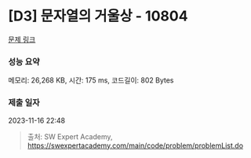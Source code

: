# [D3] 문자열의 거울상 - 10804 

[문제 링크](https://swexpertacademy.com/main/code/problem/problemDetail.do?contestProbId=AXTC0x16D8EDFASe) 

### 성능 요약

메모리: 26,268 KB, 시간: 175 ms, 코드길이: 802 Bytes

### 제출 일자

2023-11-16 22:48



> 출처: SW Expert Academy, https://swexpertacademy.com/main/code/problem/problemList.do